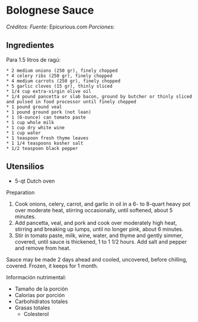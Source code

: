 # Bolognese Sauce	

*Créditos:*
*Fuente:* Epicurious.com
*Porciones:*


## Ingredientes

Para 1.5 litros de ragú:

    * 2 medium onions (250 gr), finely chopped
    * 4 celery ribs (250 gr), finely chopped
    * 4 medium carrots (250 gr), finely chopped
    * 5 garlic cloves (15 gr), thinly sliced
    * 1/4 cup extra-virgin olive oil
    * 1/4 pound pancetta or slab bacon, ground by butcher or thinly sliced and pulsed in food processor until finely chopped
    * 1 pound ground veal
    * 1 pound ground pork (not lean)
    * 1 (6-ounce) can tomato paste
    * 1 cup whole milk
    * 1 cup dry white wine
    * 1 cup water
    * 1 teaspoon fresh thyme leaves
    * 1 1/4 teaspoons kosher salt
    * 1/2 teaspoon black pepper

## Utensilios

- 5-qt Dutch oven
   
Preparation

1. Cook onions, celery, carrot, and garlic in oil in a 6- to 8-quart heavy pot over moderate heat, stirring occasionally, until softened, about 5 minutes.
2. Add pancetta, veal, and pork and cook over moderately high heat, stirring and breaking up lumps, until no longer pink, about 6 minutes.
3. Stir in tomato paste, milk, wine, water, and thyme and gently simmer, covered, until sauce is thickened, 1 to 1 1/2 hours. Add salt and pepper and remove from heat.

Sauce may be made 2 days ahead and cooled, uncovered, before chilling, covered. Frozen, it keeps for 1 month.

Información nutrimental:

- Tamaño de la porción
- Calorías por porción
- Carbohidratos totales
- Grasas totales
  - Colesterol

